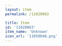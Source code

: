```yaml
---
layout: item
permalink: /11020063

title: Item
id: '11020063'
item_name: 'Unknown'
icon_url: '11050048.png'
---
```

